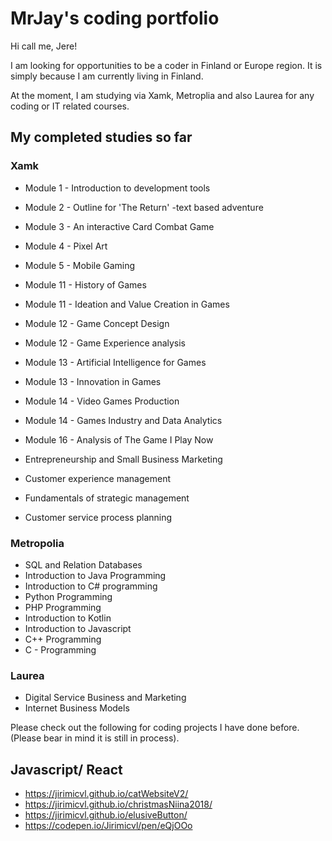 # MrJay's coding portfolio

Hi call me, Jere!

I am looking for opportunities to be a coder in Finland or Europe region. It is simply because I am currently living in Finland.

At the moment, I am studying via Xamk, Metroplia and also Laurea for any coding or IT related courses.

## My completed studies so far

### Xamk
- Module 1 - Introduction to development tools
- Module 2 - Outline for 'The Return' -text based adventure
- Module 3 - An interactive Card Combat Game
- Module 4 - Pixel Art
- Module 5 - Mobile Gaming
- Module 11 - History of Games 
- Module 11 - Ideation and Value Creation in Games
- Module 12 - Game Concept Design
- Module 12 - Game Experience analysis
- Module 13 - Artificial Intelligence for Games
- Module 13 - Innovation in Games
- Module 14 - Video Games Production
- Module 14 - Games Industry and Data Analytics
- Module 16 - Analysis of The Game I Play Now

- Entrepreneurship and Small Business Marketing
- Customer experience management
- Fundamentals of strategic management
- Customer service process planning

### Metropolia
- SQL and Relation Databases
- Introduction to Java Programming
- Introduction to C# programming
- Python Programming
- PHP Programming
- Introduction to Kotlin
- Introduction to Javascript
- C++ Programming
- C - Programming

### Laurea
- Digital Service Business and Marketing
- Internet Business Models



Please check out the following for coding projects I have done before. (Please bear in mind it is still in process).


## Javascript/ React

- https://jirimicvl.github.io/catWebsiteV2/
- https://jirimicvl.github.io/christmasNiina2018/
- https://jirimicvl.github.io/elusiveButton/
- https://codepen.io/Jirimicvl/pen/eQjOOo


